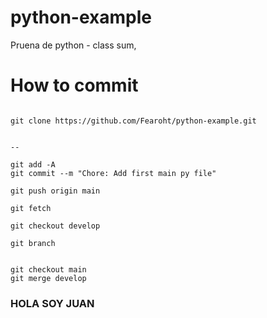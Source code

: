 # python-example
Pruena de python - class sum,

# How to commit

```

git clone https://github.com/Fearoht/python-example.git


--

git add -A
git commit --m "Chore: Add first main py file" 

git push origin main

git fetch 

git checkout develop

git branch


git checkout main
git merge develop
```


### HOLA SOY JUAN 
